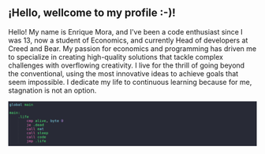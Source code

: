## ¡Hello, wellcome to my profile :-)!

Hello! My name is Enrique Mora, and I've been a code enthusiast since I was 13, now a student of Economics, and currently Head of developers at Creed and Bear. My passion for economics and programming has driven me to specialize in creating high-quality solutions that tackle complex challenges with overflowing creativity. I live for the thrill of going beyond the conventional, using the most innovative ideas to achieve goals that seem impossible. I dedicate my life to continuous learning because for me, stagnation is not an option.

![Vida](https://raw.githubusercontent.com/kython28/kython28/master/vida.png)
